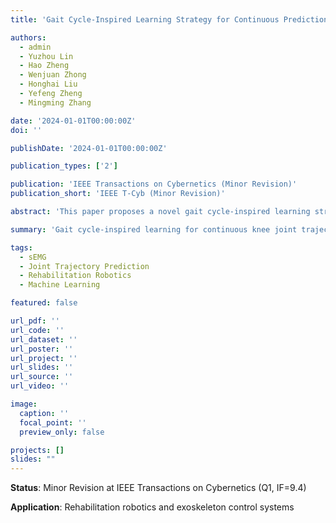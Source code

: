 ```yaml
---
title: 'Gait Cycle-Inspired Learning Strategy for Continuous Prediction of Knee Joint Trajectory from sEMG'

authors:
  - admin
  - Yuzhou Lin
  - Hao Zheng
  - Wenjuan Zhong
  - Honghai Liu
  - Yefeng Zheng
  - Mingming Zhang

date: '2024-01-01T00:00:00Z'
doi: ''

publishDate: '2024-01-01T00:00:00Z'

publication_types: ['2']

publication: 'IEEE Transactions on Cybernetics (Minor Revision)'
publication_short: 'IEEE T-Cyb (Minor Revision)'

abstract: 'This paper proposes a novel gait cycle-inspired learning strategy for continuous prediction of knee joint trajectory from surface electromyography (sEMG) signals. By incorporating biomechanical knowledge of human gait cycles, our method achieves more accurate and robust joint trajectory prediction, with applications in rehabilitation robotics and exoskeleton control.'

summary: 'Gait cycle-inspired learning for continuous knee joint trajectory prediction from sEMG signals (IEEE T-Cyb, Q1, IF=9.4).'

tags:
  - sEMG
  - Joint Trajectory Prediction
  - Rehabilitation Robotics
  - Machine Learning

featured: false

url_pdf: ''
url_code: ''
url_dataset: ''
url_poster: ''
url_project: ''
url_slides: ''
url_source: ''
url_video: ''

image:
  caption: ''
  focal_point: ''
  preview_only: false

projects: []
slides: ""
---
```


**Status**: Minor Revision at IEEE Transactions on Cybernetics (Q1, IF=9.4)

**Application**: Rehabilitation robotics and exoskeleton control systems
